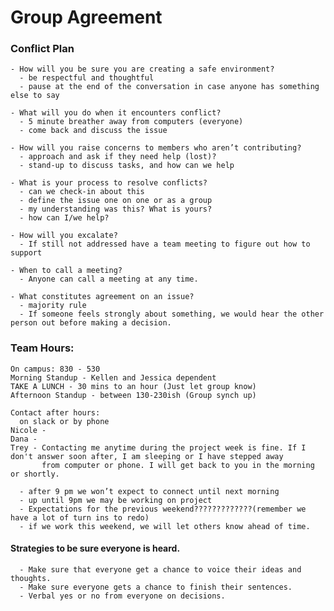 # Group Agreement

### Conflict Plan

    - How will you be sure you are creating a safe environment?
      - be respectful and thoughtful
      - pause at the end of the conversation in case anyone has something else to say

    - What will you do when it encounters conflict?
      - 5 minute breather away from computers (everyone)
      - come back and discuss the issue

    - How will you raise concerns to members who aren’t contributing?
      - approach and ask if they need help (lost)?
      - stand-up to discuss tasks, and how can we help

    - What is your process to resolve conflicts?
      - can we check-in about this
      - define the issue one on one or as a group
      - my understanding was this? What is yours?
      - how can I/we help?

    - How will you excalate?
      - If still not addressed have a team meeting to figure out how to support

    - When to call a meeting?
      - Anyone can call a meeting at any time.

    - What constitutes agreement on an issue?
      - majority rule
      - If someone feels strongly about something, we would hear the other person out before making a decision.


### Team Hours: 

    On campus: 830 - 530
    Morning Standup - Kellen and Jessica dependent 
    TAKE A LUNCH - 30 mins to an hour (Just let group know) 
    Afternoon Standup - between 130-230ish (Group synch up)

    Contact after hours: 
      on slack or by phone
    Nicole - 
    Dana - 
    Trey - Contacting me anytime during the project week is fine. If I don't answer soon after, I am sleeping or I have stepped away 
           from computer or phone. I will get back to you in the morning or shortly.

      - after 9 pm we won’t expect to connect until next morning
      - up until 9pm we may be working on project
      - Expectations for the previous weekend?????????????(remember we have a lot of turn ins to redo)
      - if we work this weekend, we will let others know ahead of time.

#### Strategies to be sure everyone is heard.
      - Make sure that everyone get a chance to voice their ideas and thoughts.
      - Make sure everyone gets a chance to finish their sentences.
      - Verbal yes or no from everyone on decisions.
